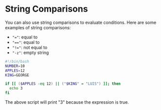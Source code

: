 # String Comparisons

You can also use string comparisons to evaluate conditions. Here are some examples of string comparisons:

- `"="`: equal to
- `"=="`: equal to
- `"!="`: not equal to
- `"-z"`: empty string

```bash
#!/bin/bash
NUMBER=10
APPLES=12
KING=GEORGE

if [[ ($APPLES -eq 12) || ("$KING" = "LUIS") ]]; then
  echo 3
fi
```

The above script will print "3" because the expression is true.

